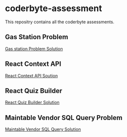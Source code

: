 # coderbyte-assessment
This repositry contains all the coderbyte assessments.

## Gas Station Problem
[Gas station Problem Solution](https://github.com/inaam-ullah/coderbyte-assessment/tree/master/Gas%20Station%20Problem)

## React Context API
 [React Context API Soution ](https://github.com/inaam-ullah/coderbyte-assessment/tree/master/React%20Context%20API )

## React Quiz Builder
[React Quiz Builder Solution](https://github.com/inaam-ullah/coderbyte-assessment/tree/master/React%20Quiz%20Builder)

## Maintable Vendor SQL Query Problem
[Maintable Vendor SQL Query Solution](https://github.com/inaam-ullah/coderbyte-assessment/tree/master/SQL)